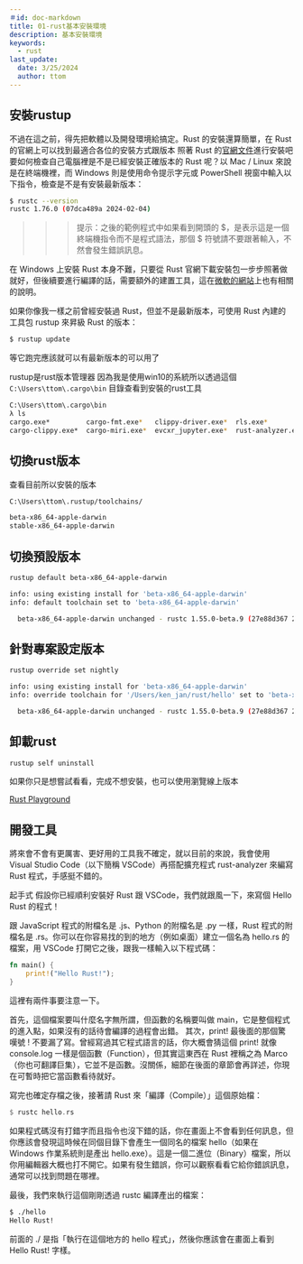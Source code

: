 ```yaml
---
＃id: doc-markdown
title: 01-rust基本安裝環境
description: 基本安裝環境
keywords:
  - rust
last_update:
  date: 3/25/2024
  author: ttom
---
```


安裝rustup
-------
不過在這之前，得先把軟體以及開發環境給搞定。Rust 的安裝還算簡單，在 Rust 的官網上可以找到最適合各位的安裝方式跟版本
照著 Rust 的[官網文件](https://www.rust-lang.org/tools/install)進行安裝吧
要如何檢查自己電腦裡是不是已經安裝正確版本的 Rust 呢？以 Mac / Linux 來說是在終端機裡，而 Windows 則是使用命令提示字元或 PowerShell 視窗中輸入以下指令，檢查是不是有安裝最新版本：
```bash
$ rustc --version
rustc 1.76.0 (07dca489a 2024-02-04)
```
>>> 提示：之後的範例程式中如果看到開頭的 $，是表示這是一個終端機指令而不是程式語法，那個 $ 符號請不要跟著輸入，不然會發生錯誤訊息。

在 Windows 上安裝 Rust 本身不難，只要從 Rust 官網下載安裝包一步步照著做就好，但後續要進行編譯的話，需要額外的建置工具，這在[微軟的網站](https://learn.microsoft.com/zh-tw/windows/dev-environment/rust/setup)上也有相關的說明。

如果你像我一樣之前曾經安裝過 Rust，但並不是最新版本，可使用 Rust 內建的工具包 rustup 來昇級 Rust 的版本：
```bash
$ rustup update
```
等它跑完應該就可以有最新版本的可以用了

rustup是rust版本管理器
因為我是使用win10的系統所以透過這個` C:\Users\ttom\.cargo\bin` 目錄查看到安裝的rust工具
```bash
C:\Users\ttom\.cargo\bin
λ ls
cargo.exe*         cargo-fmt.exe*   clippy-driver.exe*  rls.exe*            rustc.exe*    rustfmt.exe*   rust-gdbgui.exe*  rustup.exe*   wasm-pack.exe*
cargo-clippy.exe*  cargo-miri.exe*  evcxr_jupyter.exe*  rust-analyzer.exe*  rustdoc.exe*  rust-gdb.exe*  rust-lldb.exe*    sccache.exe*  wasm-pack.stamp

```
切換rust版本
------
查看目前所以安裝的版本

```bash
C:\Users\ttom\.rustup/toolchains/

beta-x86_64-apple-darwin
stable-x86_64-apple-darwin

```
切換預設版本
------

```bash
rustup default beta-x86_64-apple-darwin

info: using existing install for 'beta-x86_64-apple-darwin'
info: default toolchain set to 'beta-x86_64-apple-darwin'

  beta-x86_64-apple-darwin unchanged - rustc 1.55.0-beta.9 (27e88d367 2021-08-28)

```
針對專案設定版本
------

```bash
rustup override set nightly

info: using existing install for 'beta-x86_64-apple-darwin'
info: override toolchain for '/Users/ken_jan/rust/hello' set to 'beta-x86_64-apple-darwin'

  beta-x86_64-apple-darwin unchanged - rustc 1.55.0-beta.9 (27e88d367 2021-08-28)

```
卸載rust
------
```bash
rustup self uninstall

```
如果你只是想嘗試看看，完成不想安裝，也可以使用瀏覽線上版本

[Rust Playground](https://play.rust-lang.org/)


開發工具
-------
將來會不會有更厲害、更好用的工具我不確定，就以目前的來說，我會使用 Visual Studio Code（以下簡稱 VSCode）再搭配擴充程式 rust-analyzer 來編寫 Rust 程式，手感挺不錯的。

起手式
假設你已經順利安裝好 Rust 跟 VSCode，我們就跟風一下，來寫個 Hello Rust 的程式！

跟 JavaScript 程式的附檔名是 .js、Python 的附檔名是 .py 一樣，Rust 程式的附檔名是 .rs。你可以在你容易找的到的地方（例如桌面）建立一個名為 hello.rs 的檔案，用 VSCode 打開它之後，跟我一樣輸入以下程式碼：

```rust
fn main() {
    print!("Hello Rust!");
}
```
這裡有兩件事要注意一下。

首先，這個檔案要叫什麼名字無所謂，但函數的名稱要叫做 main，它是整個程式的進入點，如果沒有的話待會編譯的過程會出錯。
其次，print! 最後面的那個驚嘆號 ! 不要漏了寫。曾經寫過其它程式語言的話，你大概會猜這個 print! 就像 console.log 一樣是個函數（Function），但其實這東西在 Rust 裡稱之為 Marco（你也可翻譯巨集），它並不是函數。沒關係，細節在後面的章節會再詳述，你現在可暫時把它當函數看待就好。

寫完也確定存檔之後，接著請 Rust 來「編譯（Compile）」這個原始檔：
```rust
$ rustc hello.rs

```

如果程式碼沒有打錯字而且指令也沒下錯的話，你在畫面上不會看到任何訊息，但你應該會發現這時候在同個目錄下會產生一個同名的檔案 hello（如果在 Windows 作業系統則是產出 hello.exe）。這是一個二進位（Binary）檔案，所以你用編輯器大概也打不開它。如果有發生錯誤，你可以觀察看看它給你錯誤訊息，通常可以找到問題在哪裡。

最後，我們來執行這個剛剛透過 rustc 編譯產出的檔案：
```bash
$ ./hello
Hello Rust!
```
前面的 ./ 是指「執行在這個地方的 hello 程式」，然後你應該會在畫面上看到 Hello Rust! 字樣。
